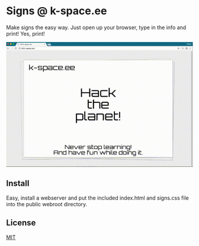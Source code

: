 # Signs @ k-space.ee

Make signs the easy way. Just open up your browser, type in the info and print! Yes, print!

![select](/demo.gif)

## Install

Easy, install a webserver and put the included index.html and signs.css file into the public webroot directory.

## License

[MIT](LICENSE)
